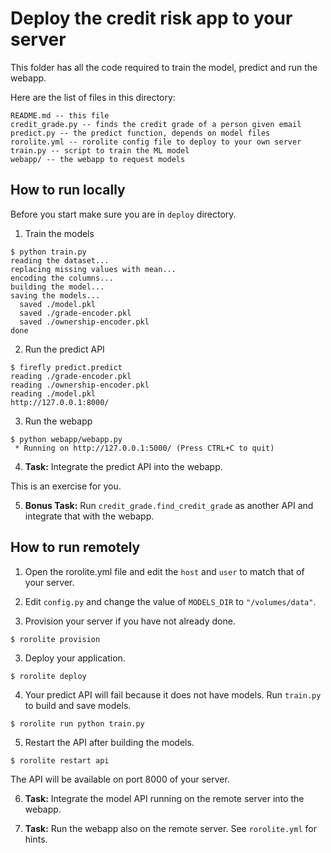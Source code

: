 # Deploy the credit risk app to your server

This folder has all the code required to train the model, predict and run the webapp.

Here are the list of files in this directory:

```
README.md -- this file
credit_grade.py -- finds the credit grade of a person given email
predict.py -- the predict function, depends on model files
rorolite.yml -- rorolite config file to deploy to your own server
train.py -- script to train the ML model
webapp/ -- the webapp to request models
```

How to run locally
------------------

Before you start make sure you are in `deploy` directory.	


1. Train the models

```
$ python train.py
reading the dataset...
replacing missing values with mean...
encoding the columns...
building the model...
saving the models...
  saved ./model.pkl
  saved ./grade-encoder.pkl
  saved ./ownership-encoder.pkl
done
```

2. Run the predict API

```
$ firefly predict.predict
reading ./grade-encoder.pkl
reading ./ownership-encoder.pkl
reading ./model.pkl
http://127.0.0.1:8000/
```

3. Run the webapp

```
$ python webapp/webapp.py
 * Running on http://127.0.0.1:5000/ (Press CTRL+C to quit)
```

4. **Task:** Integrate the predict API into the webapp.

This is an exercise for you.

5. **Bonus Task:** Run `credit_grade.find_credit_grade` as another API and integrate that with the webapp.

How to run remotely
-------------------

1. Open the rorolite.yml file and edit the `host` and `user` to match that of your server.

2. Edit `config.py` and change the value of `MODELS_DIR` to `"/volumes/data"`.

2. Provision your server if you have not already done.

```
$ rorolite provision
```

3. Deploy your application.

```
$ rorolite deploy
```

4. Your predict API will fail because it does not have models. Run `train.py` to build and save models.

```
$ rorolite run python train.py
```

5. Restart the API after building the models.

```
$ rorolite restart api
```

The API will be available on port 8000 of your server.

6. **Task:** Integrate the model API running on the remote server into the webapp.

7. **Task:** Run the webapp also on the remote server. See `rorolite.yml` for hints.